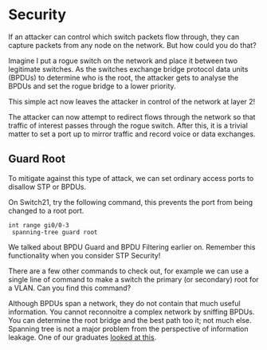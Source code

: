 # Security

If an attacker can control which switch packets flow through, they can capture packets from any node on the network. But how could you do that?

Imagine I put a rogue switch on the network and place it between two legitimate switches. As the switches exchange bridge protocol data units (BPDUs) to determine who is the root, the attacker gets to analyse the BPDUs and set the rogue bridge to a lower priority.

This simple act now leaves the attacker in control of the network at layer 2!

The attacker can now attempt to redirect flows through the network so that traffic of interest passes through the rogue switch. After this, it is a trivial matter to set a port up to mirror traffic and record voice or data exchanges.

## Guard Root

To mitigate against this type of attack, we can set ordinary access ports to disallow STP or BPDUs.

On Switch21, try the following command, this prevents the port from being changed to a root port.

```
int range gi0/0-3 
 spanning-tree guard root
```

We talked about BPDU Guard and BPDU Filtering earlier on. Remember this functionality when you consider STP Security!

There are a few other commands to check out, for example we can use a single line of command to make a switch the primary (or secondary) root for a VLAN. Can you find this command?

Although BPDUs span a network, they do not contain that much useful information. You cannot reconnoitre a complex network by sniffing BPDUs. You can determine the root bridge and the best path too it; not much else. Spanning tree is not a major problem from the perspective of information leakage. One of our graduates [looked at this](https://research.thea.ie/handle/20.500.12065/1199).
